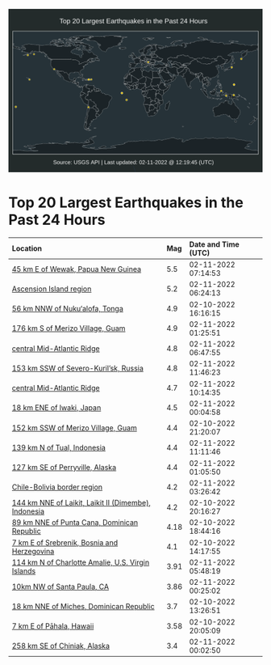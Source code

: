 ![Map](./map.png)

# Top 20 Largest Earthquakes in the Past 24 Hours

| Location | Mag | Date and Time (UTC) |
|:---|:---|:---|
| [45 km E of Wewak, Papua New Guinea](https://earthquake.usgs.gov/earthquakes/eventpage/us7000gjy1) | 5.5 | 02-11-2022 07:14:53 |
| [Ascension Island region](https://earthquake.usgs.gov/earthquakes/eventpage/us7000gjxn) | 5.2 | 02-11-2022 06:24:13 |
| [56 km NNW of Nuku‘alofa, Tonga](https://earthquake.usgs.gov/earthquakes/eventpage/us7000gjnn) | 4.9 | 02-10-2022 16:16:15 |
| [176 km S of Merizo Village, Guam](https://earthquake.usgs.gov/earthquakes/eventpage/us7000gjw2) | 4.9 | 02-11-2022 01:25:51 |
| [central Mid-Atlantic Ridge](https://earthquake.usgs.gov/earthquakes/eventpage/us7000gjxy) | 4.8 | 02-11-2022 06:47:55 |
| [153 km SSW of Severo-Kuril’sk, Russia](https://earthquake.usgs.gov/earthquakes/eventpage/us7000gjyx) | 4.8 | 02-11-2022 11:46:23 |
| [central Mid-Atlantic Ridge](https://earthquake.usgs.gov/earthquakes/eventpage/us7000gjyl) | 4.7 | 02-11-2022 10:14:35 |
| [18 km ENE of Iwaki, Japan](https://earthquake.usgs.gov/earthquakes/eventpage/us7000gjv7) | 4.5 | 02-11-2022 00:04:58 |
| [152 km SSW of Merizo Village, Guam](https://earthquake.usgs.gov/earthquakes/eventpage/us7000gjth) | 4.4 | 02-10-2022 21:20:07 |
| [139 km N of Tual, Indonesia](https://earthquake.usgs.gov/earthquakes/eventpage/us7000gjys) | 4.4 | 02-11-2022 11:11:46 |
| [127 km SE of Perryville, Alaska](https://earthquake.usgs.gov/earthquakes/eventpage/ak0221xh76wb) | 4.4 | 02-11-2022 01:05:50 |
| [Chile-Bolivia border region](https://earthquake.usgs.gov/earthquakes/eventpage/us7000gjwd) | 4.2 | 02-11-2022 03:26:42 |
| [144 km NNE of Laikit, Laikit II (Dimembe), Indonesia](https://earthquake.usgs.gov/earthquakes/eventpage/us7000gjsr) | 4.2 | 02-10-2022 20:16:27 |
| [89 km NNE of Punta Cana, Dominican Republic](https://earthquake.usgs.gov/earthquakes/eventpage/pr2022041000) | 4.18 | 02-10-2022 18:44:16 |
| [7 km E of Srebrenik, Bosnia and Herzegovina](https://earthquake.usgs.gov/earthquakes/eventpage/us7000gjn8) | 4.1 | 02-10-2022 14:17:55 |
| [114 km N of Charlotte Amalie, U.S. Virgin Islands](https://earthquake.usgs.gov/earthquakes/eventpage/pr2022042000) | 3.91 | 02-11-2022 05:48:19 |
| [10km NW of Santa Paula, CA](https://earthquake.usgs.gov/earthquakes/eventpage/ci40182560) | 3.86 | 02-11-2022 00:25:02 |
| [18 km NNE of Miches, Dominican Republic](https://earthquake.usgs.gov/earthquakes/eventpage/us7000gjn3) | 3.7 | 02-10-2022 13:26:51 |
| [7 km E of Pāhala, Hawaii](https://earthquake.usgs.gov/earthquakes/eventpage/hv72911857) | 3.58 | 02-10-2022 20:05:09 |
| [258 km SE of Chiniak, Alaska](https://earthquake.usgs.gov/earthquakes/eventpage/us7000gjv3) | 3.4 | 02-11-2022 00:02:50 |
